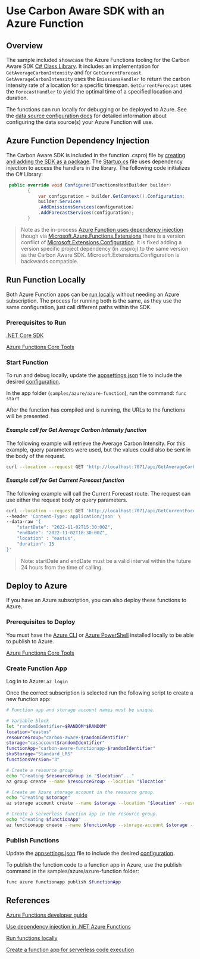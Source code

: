# Use Carbon Aware SDK with an Azure Function

## Overview

The sample included showcase the Azure Functions tooling for the Carbon Aware
SDK [C# Class Library](../../docs/architecture/c-sharp-client-library.md). It
includes an implementation for `GetAverageCarbonIntensity` and for
`GetCurrentForecast`. `GetAverageCarbonIntensity` uses the `EmissionsHandler` to
return the carbon intensity rate of a location for a specific timespan.
`GetCurrentForecast` uses the `ForecastHandler` to yield the optimal time of a
specified location and duration.

The functions can run locally for debugging or be deployed to Azure. See the
[data source configuration docs](configuration.md) for
detailed information about configuring the data source(s) your Azure Function
will use.

## Azure Function Dependency Injection

The Carbon Aware SDK is included in the function .csproj file by
[creating and adding the SDK as a package](../../docs/packaging.md#included-scripts).
The [Startup.cs](./Startup.cs) file uses dependency injection to access the
handlers in the library. The following code initializes the C# Library:

```C#
 public override void Configure(IFunctionsHostBuilder builder)
        {
            var configuration = builder.GetContext().Configuration;
            builder.Services
            .AddEmissionsServices(configuration)
            .AddForecastServices(configuration);
        }
```

> Note as the in-process
> [Azure Function uses dependency injection](https://learn.microsoft.com/en-us/azure/azure-functions/functions-dotnet-dependency-injection)
> though via
> [Microsoft.Azure.Functions.Extensions](https://www.nuget.org/packages/Microsoft.Azure.Functions.Extensions/)
> there is a version conflict of
> [Microsoft.Extensions.Configuration](https://www.nuget.org/packages/Microsoft.Extensions.Configuration).
> It is fixed adding a version specific project dependency (in .csproj) to the
> same version as the Carbon Aware SDK. Microsoft.Extensions.Configuration is
> backwards compatible.

## Run Function Locally

Both Azure Function apps can be
[run locally](https://learn.microsoft.com/azure/azure-functions/functions-develop-local)
without needing an Azure subscription. The process for running both is the same,
as they use the same configuration, just call different paths within the SDK.

### Prerequisites to Run

[.NET Core SDK](https://dotnet.microsoft.com/download)

[Azure Functions Core Tools](https://learn.microsoft.com/en-us/azure/azure-functions/functions-run-local)

### Start Function

To run and debug locally, update the [appsettings.json](appsettings.json) file
to include the desired [configuration](../../docs/configuration.md).

In the app folder (`samples/azure/azure-function`), run the command: `func start`

After the function has compiled and is running, the URLs to the functions will
be presented.

#### _Example call for Get Average Carbon Intensity function_

The following example will retrieve the Average Carbon Intensity. For this
example, query parameters were used, but the values could also be sent in the
body of the request.

```bash
curl --location --request GET 'http://localhost:7071/api/GetAverageCarbonIntensity?startDate=2022-03-01T15:30:00Z&endDate=2022-03-01T18:30:00Z&location=eastus'
```

#### _Example call for Get Current Forecast function_

The following example will call the Current Forecast route. The request can use
either the request body or query parameters.

```bash
curl --location --request GET 'http://localhost:7071/api/GetCurrentForecast' \
--header 'Content-Type: application/json' \
--data-raw '{
    "startDate": "2022-11-02T15:30:00Z",
    "endDate": "2022-11-02T18:30:00Z",
    "location" : "eastus",
    "duration": 15
}'
```

> Note: startDate and endDate must be a valid interval within the future 24
> hours from the time of calling.

## Deploy to Azure

If you have an Azure subscription, you can also deploy these functions to Azure.

### Prerequisites to Deploy

You must have the
[Azure CLI](https://learn.microsoft.com/en-us/cli/azure/install-azure-cli) or
[Azure PowerShell](https://learn.microsoft.com/en-us/powershell/azure/install-az-ps)
installed locally to be able to publish to Azure.

[Azure Functions Core Tools](https://learn.microsoft.com/en-us/azure/azure-functions/functions-run-local)

### Create Function App

Log in to Azure: `az login`

Once the correct subscription is selected run the following script to create a
new function app:

```bash
# Function app and storage account names must be unique.

# Variable block
let "randomIdentifier=$RANDOM*$RANDOM"
location="eastus"
resourceGroup="carbon-aware-$randomIdentifier"
storage="casaccount$randomIdentifier"
functionApp="carbon-aware-functionapp-$randomIdentifier"
skuStorage="Standard_LRS"
functionsVersion="3"

# Create a resource group
echo "Creating $resourceGroup in "$location"..."
az group create --name $resourceGroup --location "$location"

# Create an Azure storage account in the resource group.
echo "Creating $storage"
az storage account create --name $storage --location "$location" --resource-group $resourceGroup --sku $skuStorage

# Create a serverless function app in the resource group.
echo "Creating $functionApp"
az functionapp create --name $functionApp --storage-account $storage --consumption-plan-location "$location" --resource-group $resourceGroup --functions-version $functionsVersion
```

### Publish Functions

Update the [appsettings.json](./appsettings.json) file to include the desired
[configuration](../../docs/configuration.md).

To publish the function code to a function app in Azure, use the publish command
in the samples/azure/azure-function folder:

```bash
func azure functionapp publish $functionApp
```

## References

[Azure Functions developer guide](https://learn.microsoft.com/en-us/azure/azure-functions/functions-reference?tabs=blob)

[Use dependency injection in .NET Azure Functions](https://learn.microsoft.com/en-us/azure/azure-functions/functions-dotnet-dependency-injection)

[Run functions locally](https://learn.microsoft.com/en-us/azure/azure-functions/functions-run-local?tabs=v4%2Cwindows%2Ccsharp%2Cportal%2Cbash#start)

[Create a function app for serverless code execution](https://learn.microsoft.com/en-us/azure/azure-functions/scripts/functions-cli-create-serverless?source=recommendations)
